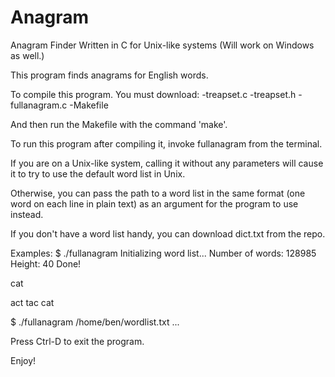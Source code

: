 # Anagram
Anagram Finder Written in C for Unix-like systems
(Will work on Windows as well.)

This program finds anagrams for English words.

To compile this program.  You must download:
-treapset.c
-treapset.h
-fullanagram.c
-Makefile

And then run the Makefile with the command 'make'.

To run this program after compiling it, invoke fullanagram from the terminal.

If you are on a Unix-like system, calling it without any parameters will
cause it to try to use the default word list in Unix.

Otherwise, you can pass the path to a word list in the same format
(one word on each line in plain text) as an argument for the program
to use instead.

If you don't have a word list handy, you can download dict.txt from the repo.

Examples:
$ ./fullanagram
Initializing word list...
Number of words: 128985
Height: 40
Done!

cat

act
tac
cat



$ ./fullanagram /home/ben/wordlist.txt
...

Press Ctrl-D to exit the program.

Enjoy!
